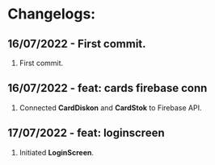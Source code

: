 # Changelogs: 

## 16/07/2022 - First commit.
1. First commit.

## 16/07/2022 - feat: cards firebase conn
1. Connected **CardDiskon** and **CardStok** to Firebase API.

## 17/07/2022 - feat: loginscreen
1. Initiated **LoginScreen**.